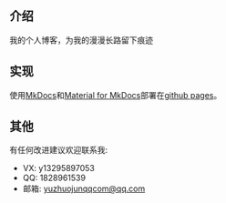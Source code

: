 ## 介绍
我的个人博客，为我的漫漫长路留下痕迹

## 实现
使用[MkDocs](https://github.com/mkdocs/mkdocs)和[Material for MkDocs](https://github.com/squidfunk/mkdocs-material?tab=readme-ov-file)部署在[github pages](https://pages.github.com/)。

## 其他
有任何改进建议欢迎联系我:
- VX: y13295897053
- QQ: 1828961539
- 邮箱: yuzhuojunqqcom@qq.com
